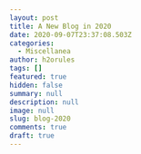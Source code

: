 ```yaml
---
layout: post
title: A New Blog in 2020
date: 2020-09-07T23:37:08.503Z
categories:
  - Miscellanea
author: h2orules
tags: []
featured: true
hidden: false
summary: null
description: null
image: null
slug: blog-2020
comments: true
draft: true
---
```



